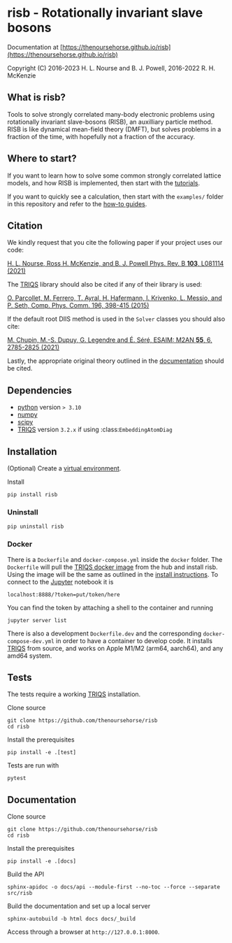 # risb - Rotationally invariant slave bosons

Documentation at [https://thenoursehorse.github.io/risb](https://thenoursehorse.github.io/risb)

Copyright (C) 2016-2023 H. L. Nourse and B. J. Powell, 2016-2022 R. H. McKenzie

<!-- INDEX-START -->

## What is risb?

Tools to solve strongly correlated many-body electronic problems using
rotationally invariant slave-bosons (RISB), an auxilliary particle method.
RISB is like dynamical mean-field theory (DMFT), but solves problems in a
fraction of the time, with hopefully not a fraction of the accuracy.

## Where to start?

If you want to learn how to solve some common strongly correlated lattice
models, and how RISB is implemented, then start with the
[tutorials](https://thenoursehorse.github.io/risb/tutorials).

If you want to quickly see a calculation, then start with the `examples/`
folder in this repository and refer to the
[how-to guides](https://thenoursehorse.github.io/risb/how-to/).

<!-- INDEX-END -->

<!-- CITATION-START -->

## Citation

We kindly request that you cite the following paper if your project uses our code:

[H. L. Nourse, Ross H. McKenzie, and B. J. Powell Phys. Rev. B **103**, L081114 (2021)](https://doi.org/10.1103/PhysRevB.103.L081114)

The [TRIQS](https://triqs.github.io/triqs) library should also be cited if any of their library is used:

[O. Parcollet, M. Ferrero, T. Ayral, H. Hafermann, I. Krivenko, L. Messio, and P. Seth, Comp. Phys. Comm. 196, 398-415 (2015)](https://doi.org/10.1016/j.cpc.2015.04.023)

If the default root DIIS method is used in the `Solver` classes you should also cite:

[M. Chupin, M.-S. Dupuy, G. Legendre and É. Séré, ESAIM: M2AN **55**, 6, 2785-2825 (2021)](https://doi.org/10.1051/m2an/2021069)

<!-- CITATION-END -->

Lastly, the appropriate original theory outlined in the [documentation](https://thenoursehorse.github.io/risb/about.html#original-theory) should be cited.

<!-- INSTALL-START -->

## Dependencies

- [python](https://www.python.org/) version `> 3.10`
- [numpy](https://numpy.org/)
- [scipy](https://scipy.org/)
- [TRIQS](https://triqs.github.io/) version `3.2.x` if using :class:`EmbeddingAtomDiag`

## Installation

(Optional) Create a
[virtual environment](https://packaging.python.org/en/latest/tutorials/installing-packages/#creating-virtual-environments).

Install

```shell
pip install risb
```

### Uninstall

```
pip uninstall risb
```

### Docker

There is a `Dockerfile` and `docker-compose.yml` inside the `docker` folder.
The `Dockerfile` will pull the
[TRIQS docker image](https://hub.docker.com/r/flatironinstitute/triqs)
from the hub and install risb. Using the image will be the same as outlined in
the [install instructions](https://triqs.github.io/triqs/latest/install.html#docker).
To connect to the [Jupyter](https://jupyter.org/) notebook it is

```shell
localhost:8888/?token=put/token/here
```

You can find the token by attaching a shell to the container
and running

```shell
jupyter server list
```

There is also a development `Dockerfile.dev` and the corresponding
`docker-compose-dev.yml` in order to have a container to develop code. It
installs [TRIQS](https://triqs.github.io/) from source, and works on
Apple M1/M2 (arm64, aarch64), and any amd64 system.

## Tests

The tests require a working [TRIQS](https://triqs.github.io/) installation.

Clone source

```shell
git clone https://github.com/thenoursehorse/risb
cd risb
```

Install the prerequisites

```shell
pip install -e .[test]
```

Tests are run with

```shell
pytest
```

## Documentation

Clone source

```shell
git clone https://github.com/thenoursehorse/risb
cd risb
```

Install the prerequisites

```shell
pip install -e .[docs]
```

Build the API

```shell
sphinx-apidoc -o docs/api --module-first --no-toc --force --separate src/risb
```

Build the documentation and set up a local server

```shell
sphinx-autobuild -b html docs docs/_build
```

Access through a browser at `http://127.0.0.1:8000`.

<!-- INSTALL-END -->
